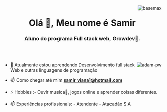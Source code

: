<img align ="right" src="https://komarev.com/ghpvc/?username=basemax&label=Profile%20views&color=0e75b6&style=flat" alt="basemax">
<h1 align="center">Olá 👋, Meu nome é  Samir</h1>
<h3 align="center">Aluno do programa Full stack web, Growdev🌟.</h3>

<br>

<br>

<p><img align="right" src="https://github.com/Adam-pw/Adam-pw/blob/main/animation_500_kxa883sd.gif" alt="adam-pw" /></p>


- 🌱 Atualmente estou aprendendo Desenvolvimento full stack Web e outras linguagens de programação

- 📫 Como chegar até mim **samir_viana1@hotmail.com**

- ⚡ Hobbies :- Ouvir musica🎵, jogos online e aprender coisas diferentes.

- 📫  Experiências profissionais: - Atendente - Atacadão S.A

<br>

